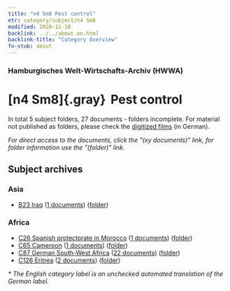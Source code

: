 ```yaml
---
title: "n4 Sm8 Pest control"
etr: category/subject/n4 Sm8
modified: 2020-12-18
backlink: ../../about.en.html
backlink-title: "Category Overview"
fn-stub: about
---
```


### Hamburgisches Welt-Wirtschafts-Archiv (HWWA)
# [n4 Sm8]{.gray}&#8201; Pest control&#160; 





In total 5 subject folders, 27 documents - folders incomplete.
For material not published as folders, please check the [digitized films](/film/h1_sh) (in German).

_For direct access to the documents, click the "(xy documents)" link, for folder information use the "(folder)" link._

## Subject archives



### Asia

- [B23 Iraq](../../../geo/about.en.html#B23) (<a href="https://dfg-viewer.de/show/?tx_dlf[id]=https://pm20.zbw.eu/mets/sh/1411xx/141113/1619xx/161905/public.mets.en.xml" target="_blank">1 documents</a>) ([folder](http://purl.org/pressemappe20/folder/sh/141113,161905))

### Africa

- [C26 Spanish protectorate in Morocco](../../../geo/about.en.html#C26) (<a href="https://dfg-viewer.de/show/?tx_dlf[id]=https://pm20.zbw.eu/mets/sh/1413xx/141359/1619xx/161905/public.mets.en.xml" target="_blank">1 documents</a>) ([folder](http://purl.org/pressemappe20/folder/sh/141359,161905))
- [C65 Cameroon](../../../geo/about.en.html#C65) (<a href="https://dfg-viewer.de/show/?tx_dlf[id]=https://pm20.zbw.eu/mets/sh/1414xx/141410/1619xx/161905/public.mets.en.xml" target="_blank">1 documents</a>) ([folder](http://purl.org/pressemappe20/folder/sh/141410,161905))
- [C87 German South-West Africa](../../../geo/about.en.html#C87) (<a href="https://dfg-viewer.de/show/?tx_dlf[id]=https://pm20.zbw.eu/mets/sh/1414xx/141450/1619xx/161905/public.mets.en.xml" target="_blank">22 documents</a>) ([folder](http://purl.org/pressemappe20/folder/sh/141450,161905))
- [C126 Eritrea](../../../geo/about.en.html#C126) (<a href="https://dfg-viewer.de/show/?tx_dlf[id]=https://pm20.zbw.eu/mets/sh/1414xx/141483/1619xx/161905/public.mets.en.xml" target="_blank">2 documents</a>) ([folder](http://purl.org/pressemappe20/folder/sh/141483,161905))


_* The English category label is an unchecked automated translation of the German label._

